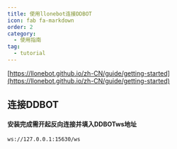 ```yaml
---
title: 使用llonebot连接DDBOT
icon: fab fa-markdown
order: 2
category:
  - 使用指南
tag:
  - tutorial
---
```


[https://llonebot.github.io/zh-CN/guide/getting-started](https://llonebot.github.io/zh-CN/guide/getting-started)

## 连接DDBOT

#### 安装完成需开起反向连接并填入DDBOTws地址

```
ws://127.0.0.1:15630/ws
```